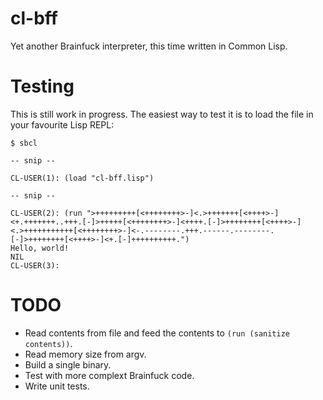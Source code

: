 # cl-bff

Yet another Brainfuck interpreter, this time written in Common Lisp.

# Testing

This is still work in progress. The easiest way to test it is to load the file in your favourite Lisp REPL:
```
$ sbcl

-- snip --

CL-USER(1): (load "cl-bff.lisp")

-- snip --

CL-USER(2): (run ">+++++++++[<++++++++>-]<.>+++++++[<++++>-]<+.+++++++..+++.[-]>+++++[<++++++++>-]<++++.[-]>++++++++[<++++>-]<.>+++++++++++[<++++++++>-]<-.--------.+++.------.--------.[-]>++++++++[<++++>-]<+.[-]++++++++++.")
Hello, world!
NIL
CL-USER(3):
```

# TODO

- Read contents from file and feed the contents to `(run (sanitize contents))`.
- Read memory size from argv.
- Build a single binary.
- Test with more complext Brainfuck code.
- Write unit tests.
